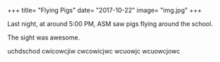 +++
title= "Flying Pigs"
date= "2017-10-22"
image= "img.jpg"
+++

Last night, at around 5:00 PM, ASM saw pigs flying around the school.

The sight was awesome.

uchdschod
cwicowcjiw
cwcowicjwc
wcuowjc
wcuowcjowc
<!--stackedit_data:
eyJoaXN0b3J5IjpbLTE2NDAwNTAyMzRdfQ==
-->